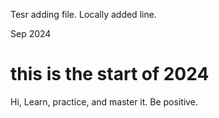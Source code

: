 Tesr adding file.
Locally added line.

Sep 2024
# this is the start of 2024
Hi, 
Learn, practice, and master it. 
Be positive. 